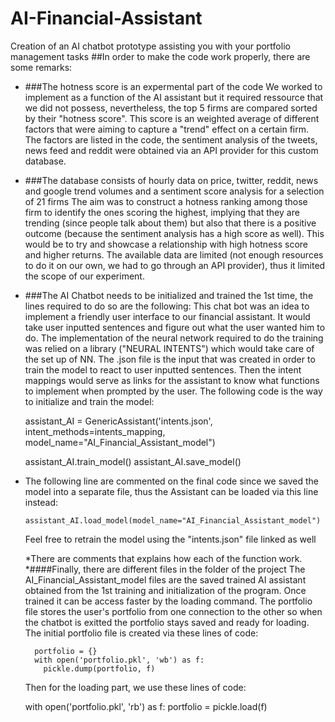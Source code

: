 # AI-Financial-Assistant
Creation of an AI chatbot prototype assisting you with your portfolio management tasks
##In order to make the code work properly, there are some remarks:

* ###The hotness score is an expermental part of the code
  We worked to implement as a function of the AI assistant but
  it required ressource that we did not possess, nevertheless, the top 5 firms are compared 
  sorted by their "hotness score". This score is an weighted average of different factors that were aiming to capture a
  "trend" effect on a certain firm. The factors are listed in the code, the sentiment analysis of the tweets, news feed 
  and reddit were obtained via an API provider for this custom database.
* ###The database consists of hourly data on price, twitter, reddit, news and google trend volumes and a sentiment score analysis for a selection of 21 firms
  The aim was to construct a hotness ranking among those firm to identify the ones scoring the highest, implying that
  they are trending (since people talk about them) but also that there is a positive outcome (because the sentiment 
  analysis has a high score as well). This would be to try and showcase a relationship with high hotness score and 
  higher returns. The available data are limited (not enough resources to do it on our own, we had to go through an API
  provider), thus it limited the scope of our experiment.

* ###The AI Chatbot needs to be initialized and trained the 1st time, the lines required to do so are the following:
  This chat bot was an idea to implement a friendly user interface to our financial assistant. It would take user 
  inputted sentences and figure out what the user wanted him to do. The implementation of the neural network required to
  do the training was relied on a library ("NEURAL INTENTS") which would take care of the set up of NN. The .json file
  is the input that was created in order to train the model to react to user inputted sentences. Then the intent mappings
  would serve as links for the assistant to know what functions to implement when prompted by the user. The following code
  is the way to initialize and train the model:
    

    assistant_AI = GenericAssistant('intents.json', intent_methods=intents_mapping,
                model_name="AI_Financial_Assistant_model")

    assistant_AI.train_model()
    assistant_AI.save_model()
* The following line are commented on the final code since we saved the model into a separate file, thus the Assistant can
  be loaded via this line instead:

      assistant_AI.load_model(model_name="AI_Financial_Assistant_model")
  Feel free to retrain the model using the "intents.json" file linked as well
  
  *There are comments that explains how each of the function work.
  *####Finally, there are different files in the folder of the project
  The AI_Financial_Assistant_model files are the saved trained AI assistant obtained from the 1st training and 
  initialization of the program. Once trained it can be access faster by the loading command. The portfolio file stores 
  the user's portfolio from one connection to the other so when the chatbot is exitted the portfolio stays saved and
  ready for loading. The initial portfolio file is created via these lines of code: 
  

        portfolio = {} 
        with open('portfolio.pkl', 'wb') as f:
          pickle.dump(portfolio, f)
  Then for the loading part, we use these lines of code:
  
    with open('portfolio.pkl', 'rb') as f:
      portfolio = pickle.load(f)
